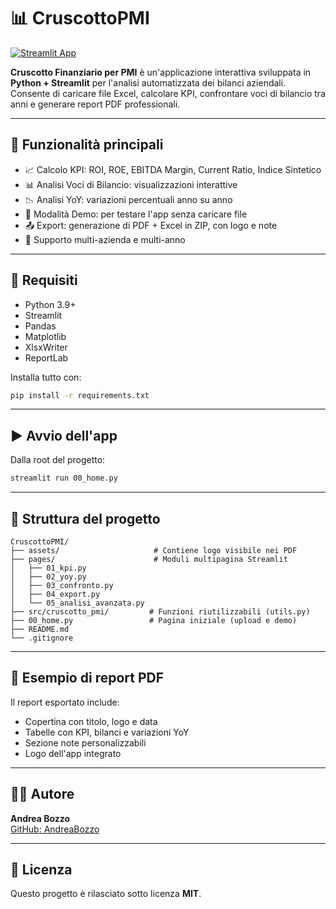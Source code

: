 # 📊 CruscottoPMI

[![Streamlit App](https://static.streamlit.io/badges/streamlit_badge_black_white.svg)](https://AndreaBozzo-CruscottoPMI.streamlit.app/)

**Cruscotto Finanziario per PMI** è un'applicazione interattiva sviluppata in **Python + Streamlit** per l'analisi automatizzata dei bilanci aziendali. Consente di caricare file Excel, calcolare KPI, confrontare voci di bilancio tra anni e generare report PDF professionali.

---

## 🚀 Funzionalità principali

- 📈 Calcolo KPI: ROI, ROE, EBITDA Margin, Current Ratio, Indice Sintetico
- 📊 Analisi Voci di Bilancio: visualizzazioni interattive
- 📉 Analisi YoY: variazioni percentuali anno su anno
- 🧪 Modalità Demo: per testare l'app senza caricare file
- 📤 Export: generazione di PDF + Excel in ZIP, con logo e note
- 🧠 Supporto multi-azienda e multi-anno

---

## 🧰 Requisiti

- Python 3.9+
- Streamlit
- Pandas
- Matplotlib
- XlsxWriter
- ReportLab

Installa tutto con:

```bash
pip install -r requirements.txt
```

---

## ▶️ Avvio dell'app

Dalla root del progetto:

```bash
streamlit run 00_home.py
```

---

## 📂 Struttura del progetto

```
CruscottoPMI/
├── assets/                     # Contiene logo visibile nei PDF
├── pages/                      # Moduli multipagina Streamlit
│   ├── 01_kpi.py
│   ├── 02_yoy.py
│   ├── 03_confronto.py
│   ├── 04_export.py
│   └── 05_analisi_avanzata.py
├── src/cruscotto_pmi/         # Funzioni riutilizzabili (utils.py)
├── 00_home.py                 # Pagina iniziale (upload e demo)
├── README.md
└── .gitignore
```

---

## 📄 Esempio di report PDF

Il report esportato include:

- Copertina con titolo, logo e data
- Tabelle con KPI, bilanci e variazioni YoY
- Sezione note personalizzabili
- Logo dell'app integrato

---

## 👨‍💻 Autore

**Andrea Bozzo**  
[GitHub: AndreaBozzo](https://github.com/AndreaBozzo)

---

## 📝 Licenza

Questo progetto è rilasciato sotto licenza **MIT**.

